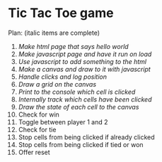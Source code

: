 # Tic Tac Toe game

Plan: (italic items are complete)
1. *Make html page that says hello world*
2. *Make javascript page and have it run on load*
3. *Use javascript to add something to the html*
4. *Make a canvas and draw to it with javascript*
5. *Handle clicks and log position*
6. *Draw a grid on the canvas*
7. *Print to the console which cell is clicked*
8. *Internally track which cells have been clicked*
9. *Draw the state of each cell to the canvas*
10. Check for win
11. Toggle between player 1 and 2
12. Check for tie
13. Stop cells from being clicked if already clicked
14. Stop cells from being clicked if tied or won
15. Offer reset
